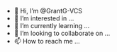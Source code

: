 - 👋 Hi, I’m @GrantG-VCS
- 👀 I’m interested in ...
- 🌱 I’m currently learning ...
- 💞️ I’m looking to collaborate on ...
- 📫 How to reach me ...

<!---
GrantG-VCS/GrantG-VCS is a ✨ special ✨ repository because its `README.md` (this file) appears on your GitHub profile.
You can click the Preview link to take a look at your changes.
--->
